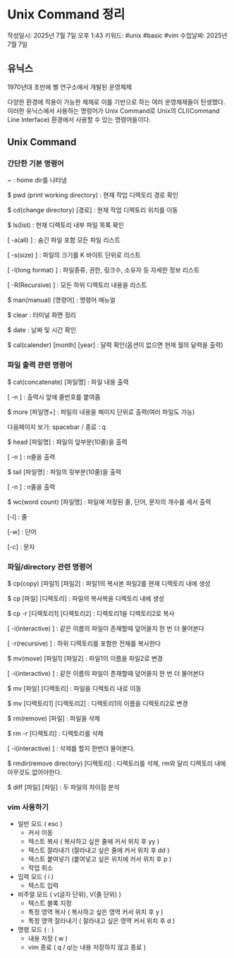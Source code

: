 # Unix Command 정리

작성일시: 2025년 7월 7일 오후 1:43
키워드: #unix #basic #vim
수업날짜: 2025년 7월 7일

## 유닉스

1970년대 초반에 벨 연구소에서 개발된 운영체제

다양한 환경에 적용이 가능한 체제로 이를 기반으로 하는 여러 운영체제들이 탄생했다. 이러한 유닉스에서 사용하는 명렁어가 Unix Command로 Unix의 CLI(Command Line Interface) 환경에서 사용할 수 있는 명령어들이다. 

## Unix Command

### 간단한 기본 명령어

~ : home dir를 나타냄

$ pwd (print working directory) : 현재 작업 디렉토리 경로 확인

$ cd(change directory) [경로] : 현재 작업 디렉토리 위치를 이동

$ ls(list) : 현재 디렉토리 내부 파일 목록 확인

 [ -a(all) ] : 숨긴 파일 포함 모든 파일 리스트

 [ -s(size) ] : 파일의 크기를 K 바이트 단위로 리스트

 [ -l(long format) ] : 파일종류, 권한, 링크수, 소유자 등 자세한 정보 리스트

 [ -R(Recursive) ] : 모든 하위 디렉토리 내용을 리스트

$ man(manual) [명령어] : 명령어 매뉴얼

$ clear : 터미널 화면 정리

$ date : 날짜 및 시간 확인

$ cal(calender) [month] [year] : 달력 확인(옵션이 없으면 현재 월의 달력을 출력)

### 파일 출력 관련 명령어

$ cat(concatenate) [파일명] : 파일 내용 출력 

[ -n ] : 출력시 앞에 줄번호를 붙여줌

$ more [파일명+] : 파일의 내용을 페이지 단위로 출력(여러 파일도 가능)

다음페이지 보기: spacebar / 종료 : q

$ head [파일명] : 파일의 앞부분(10줄)을 출력 

[ -n ] : n줄을 출력

$ tail [파일명] : 파일의 뒷부분(10줄)을 출력

[ -n ] : n줄을 출력

$ wc(word count) [파일명] : 파일에 저장된 줄, 단어, 문자의 개수를 세서 출력

[-l] : 줄

[-w] : 단어

[-c] : 문자

### 파일/directory 관련 명령어

$ cp(copy) [파일1] [파일2] : 파일1의 복사본 파일2를 현재 디렉토리 내에 생성

$ cp [파일] [디렉토리] : 파일의 복사복을 디렉토리 내에 생성

$ cp -r [디렉토리1] [디렉토리2] : 디렉토리1을 디렉토리2로 복사

[ -i(interactive) ] : 같은 이름의 파일이 존재할때 덮어쓸지 한 번 더 물어본다

[ -r(recursive) ] : 하위 디렉토리를 포함한 전체를 복사한다

$ mv(move) [파일1] [파일2]  : 파일1의 이름을 파일2로 변경

[ -i(interactive) ] : 같은 이름의 파일이 존재할때 덮어쓸지 한 번 더 물어본다

$ mv [파일] [디렉토리] : 파일을 디렉토리 내로 이동

$ mv [디렉토리1] [디렉토리2] : 디렉토리1의 이름을 디렉토리2로 변경

$ rm(remove) [파일] : 파일을 삭제

$ rm -r [디렉토리] : 디렉토리를 삭제 

[ -i(interactive) ] : 삭제를 할지 한번더 물어본다.

$ rmdir(remove directory) [디렉토리] : 디렉토리를 삭제, rm와 달리 디렉토리 내에 아무것도 없어야한다. 

$ diff [파일] [파일] : 두 파일의 차이점 분석

### vim 사용하기

- 일반 모드 ( esc )
    - 커서 이동
    - 텍스트 복사 ( 복사하고 싶은 줄에 커서 위치 후 yy )
    - 텍스트 잘라내기 (잘라내고 싶은 줄에 커서 위치 후 dd )
    - 텍스트 붙여넣기 (붙여넣고 싶은 위치에 커서 위치 후 p )
    - 작업 취소
- 입력 모드 ( i )
    - 텍스트 입력
- 비주얼 모드 ( v(글자 단위), V(줄 단위) )
    - 텍스트 블록 지정
    - 특정 영역 복사 ( 복사하고 싶은 영역 커서 위치 후 y )
    - 특정 영역 잘라내기 ( 잘라내고 싶은 영역 커서 위치 후 d )
- 명령 모드 ( : )
    - 내용 저장 ( w )
    - vim 종료 ( q / q!는 내용 저장하지 않고 종료 )
